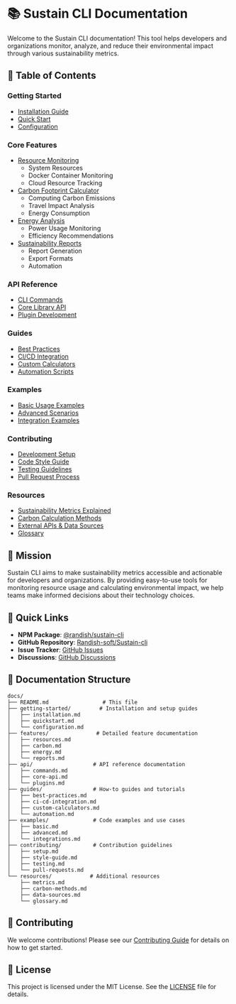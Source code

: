 # 📚 Sustain CLI Documentation

Welcome to the Sustain CLI documentation! This tool helps developers and organizations monitor, analyze, and reduce their environmental impact through various sustainability metrics.

## 📖 Table of Contents

### Getting Started
- [Installation Guide](./getting-started/installation.md)
- [Quick Start](./getting-started/quickstart.md)
- [Configuration](./getting-started/configuration.md)

### Core Features
- [Resource Monitoring](./features/resources.md)
  - System Resources
  - Docker Container Monitoring
  - Cloud Resource Tracking
- [Carbon Footprint Calculator](./features/carbon.md)
  - Computing Carbon Emissions
  - Travel Impact Analysis
  - Energy Consumption
- [Energy Analysis](./features/energy.md)
  - Power Usage Monitoring
  - Efficiency Recommendations
- [Sustainability Reports](./features/reports.md)
  - Report Generation
  - Export Formats
  - Automation

### API Reference
- [CLI Commands](./api/commands.md)
- [Core Library API](./api/core-api.md)
- [Plugin Development](./api/plugins.md)

### Guides
- [Best Practices](./guides/best-practices.md)
- [CI/CD Integration](./guides/ci-cd-integration.md)
- [Custom Calculators](./guides/custom-calculators.md)
- [Automation Scripts](./guides/automation.md)

### Examples
- [Basic Usage Examples](./examples/basic.md)
- [Advanced Scenarios](./examples/advanced.md)
- [Integration Examples](./examples/integrations.md)

### Contributing
- [Development Setup](./contributing/setup.md)
- [Code Style Guide](./contributing/style-guide.md)
- [Testing Guidelines](./contributing/testing.md)
- [Pull Request Process](./contributing/pull-requests.md)

### Resources
- [Sustainability Metrics Explained](./resources/metrics.md)
- [Carbon Calculation Methods](./resources/carbon-methods.md)
- [External APIs & Data Sources](./resources/data-sources.md)
- [Glossary](./resources/glossary.md)

## 🌱 Mission

Sustain CLI aims to make sustainability metrics accessible and actionable for developers and organizations. By providing easy-to-use tools for monitoring resource usage and calculating environmental impact, we help teams make informed decisions about their technology choices.

## 🚀 Quick Links

- **NPM Package**: [@randish/sustain-cli](https://www.npmjs.com/package/@randish/sustain-cli)
- **GitHub Repository**: [Randish-soft/Sustain-cli](https://github.com/Randish-soft/Sustain-cli)
- **Issue Tracker**: [GitHub Issues](https://github.com/Randish-soft/Sustain-cli/issues)
- **Discussions**: [GitHub Discussions](https://github.com/Randish-soft/Sustain-cli/discussions)

## 📝 Documentation Structure

```
docs/
├── README.md                 # This file
├── getting-started/         # Installation and setup guides
│   ├── installation.md
│   ├── quickstart.md
│   └── configuration.md
├── features/               # Detailed feature documentation
│   ├── resources.md
│   ├── carbon.md
│   ├── energy.md
│   └── reports.md
├── api/                   # API reference documentation
│   ├── commands.md
│   ├── core-api.md
│   └── plugins.md
├── guides/                # How-to guides and tutorials
│   ├── best-practices.md
│   ├── ci-cd-integration.md
│   ├── custom-calculators.md
│   └── automation.md
├── examples/              # Code examples and use cases
│   ├── basic.md
│   ├── advanced.md
│   └── integrations.md
├── contributing/          # Contribution guidelines
│   ├── setup.md
│   ├── style-guide.md
│   ├── testing.md
│   └── pull-requests.md
└── resources/            # Additional resources
    ├── metrics.md
    ├── carbon-methods.md
    ├── data-sources.md
    └── glossary.md
```

## 🤝 Contributing

We welcome contributions! Please see our [Contributing Guide](./contributing/setup.md) for details on how to get started.

## 📄 License

This project is licensed under the MIT License. See the [LICENSE](../LICENSE) file for details.
